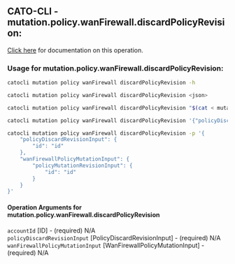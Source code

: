 
## CATO-CLI - mutation.policy.wanFirewall.discardPolicyRevision:
[Click here](https://api.catonetworks.com/documentation/#mutation-mutation.policy.wanFirewall.discardPolicyRevision) for documentation on this operation.

### Usage for mutation.policy.wanFirewall.discardPolicyRevision:

```bash
catocli mutation policy wanFirewall discardPolicyRevision -h

catocli mutation policy wanFirewall discardPolicyRevision <json>

catocli mutation policy wanFirewall discardPolicyRevision "$(cat < mutation.policy.wanFirewall.discardPolicyRevision.json)"

catocli mutation policy wanFirewall discardPolicyRevision '{"policyDiscardRevisionInput":{"id":"id"},"wanFirewallPolicyMutationInput":{"policyMutationRevisionInput":{"id":"id"}}}'

catocli mutation policy wanFirewall discardPolicyRevision -p '{
    "policyDiscardRevisionInput": {
        "id": "id"
    },
    "wanFirewallPolicyMutationInput": {
        "policyMutationRevisionInput": {
            "id": "id"
        }
    }
}'
```

#### Operation Arguments for mutation.policy.wanFirewall.discardPolicyRevision ####

`accountId` [ID] - (required) N/A    
`policyDiscardRevisionInput` [PolicyDiscardRevisionInput] - (required) N/A    
`wanFirewallPolicyMutationInput` [WanFirewallPolicyMutationInput] - (required) N/A    
